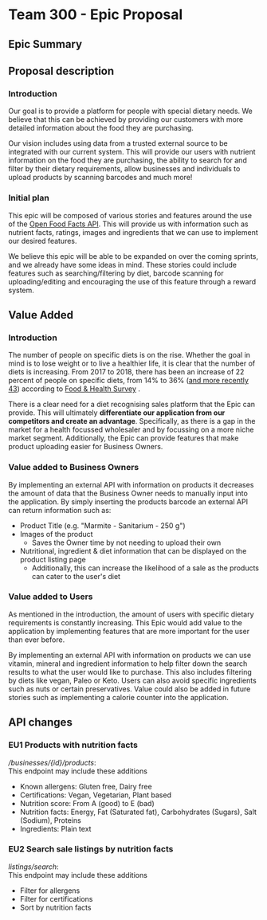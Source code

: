 # Team 300 - Epic Proposal

## Epic Summary

## Proposal description

### Introduction

Our goal is to provide a platform for people with special dietary needs. We believe that this can be
achieved by providing our customers with more detailed information about the food they are
purchasing.

Our vision includes using data from a trusted external source to be integrated with our
current system. This will provide our users with nutrient information on the food they are
purchasing, the ability to search for and filter by their dietary requirements, allow businesses and
individuals to upload products by scanning barcodes and much more!

### Initial plan

This epic will be composed of various stories and features around the use of the [Open Food Facts API](https://world.openfoodfacts.org/). This
will provide us with information such as nutrient facts, ratings, images and ingredients that we can
use to implement our desired features.

We believe this epic will be able to be expanded on over the coming sprints, and we already have
some ideas in mind. These stories could include features such as searching/filtering by diet,
barcode scanning for uploading/editing and encouraging the use of this feature through a reward
system.

## Value Added

### Introduction

The number of people on specific diets is on the rise. Whether the goal in mind is to lose weight or
to live a healthier life, it is clear that the number of diets is increasing. From 2017 to 2018,
there has been an increase of 22 percent of people on specific diets, from 14% to
36% ([and more recently 43](https://foodinsight.org/wp-content/uploads/2020/06/2020-Food-and-Health-Survey-.pdf))
according to
[Food & Health Survey](https://foodinsight.org/one-third-of-americans-are-dieting-including-one-in-10-who-fast-while-consumers-also-hunger-for-organic-natural-and-sustainable/)
.

There is a clear need for a diet recognising sales platform that the Epic can provide. This will
ultimately **differentiate our application from our competitors and create an advantage**.
Specifically, as there is a gap in the market for a health focussed wholesaler and by focussing on a
more niche market segment. Additionally, the Epic can provide features that make product uploading
easier for Business Owners.

### Value added to Business Owners

By implementing an external API with information on products it decreases the amount of data that
the Business Owner needs to manually input into the application. By simply inserting the products
barcode an external API can return information such as:

- Product Title (e.g. "Marmite - Sanitarium - 250 g")
- Images of the product
    - Saves the Owner time by not needing to upload their own
- Nutritional, ingredient & diet information that can be displayed on the product listing page
    - Additionally, this can increase the likelihood of a sale as the products can cater to the
      user's diet

### Value added to Users

As mentioned in the introduction, the amount of users with specific dietary requirements is
constantly increasing. This Epic would add value to the application by implementing features that
are more important for the user than ever before.

By implementing an external API with information on products we can use vitamin, mineral and
ingredient information to help filter down the search results to what the user would like to
purchase. This also includes filtering by diets like vegan, Paleo or Keto. Users can also avoid
specific ingredients such as nuts or certain preservatives. Value could also be added in future
stories such as implementing a calorie counter into the application.

## API changes

### EU1 Products with nutrition facts

*/businesses/{id}/products*:  
This endpoint may include these additions

- Known allergens: Gluten free, Dairy free
- Certifications: Vegan, Vegetarian, Plant based
- Nutrition score: From A (good) to E (bad)
- Nutrition facts: Energy, Fat (Saturated fat), Carbohydrates (Sugars), Salt (Sodium), Proteins
- Ingredients: Plain text

### EU2 Search sale listings by nutrition facts

*listings/search*:  
This endpoint may include these additions

- Filter for allergens
- Filter for certifications
- Sort by nutrition facts
